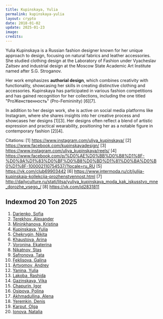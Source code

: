 ```yaml
---
title: Kupinskaya, Yulia
permalink: kupinskaya-yulia
layout: crypto
date: 2018-01-02
update: 2025-01-23
image:
credits:
---
```


Yulia Kupinskaya is a Russian fashion designer known for her unique approach to design, focusing on natural fabrics and leather accessories. She studied clothing design at the Laboratory of Fashion under Vyacheslav Zaitsev and industrial design at the Moscow State Academic Art Institute named after S.G. Stroganov.

Her work emphasizes **authorial design**, which combines creativity with functionality, showcasing her skills in creating distinctive clothing and accessories. Kupinskaya has participated in various fashion competitions and has gained recognition for her collections, including the one titled "ProЖенственность" (Pro-Femininity) [6][7].

In addition to her design work, she is active on social media platforms like Instagram, where she shares insights into her creative process and showcases her designs [1][3]. Her designs often reflect a blend of artistic expression and practical wearability, positioning her as a notable figure in contemporary fashion [2][4].

Citations:
[1] https://www.instagram.com/uliya_kupinskaya/
[2] https://www.facebook.com/kupinskayadesign/
[3] https://www.instagram.com/uliya_kupinskaya/reels/
[4] https://www.facebook.com/p/%D0%AE%D0%BB%D0%B8%D1%8F-%D0%9A%D1%83%D0%BF%D0%B8%D0%BD%D1%81%D0%BA%D0%B0%D1%8F-100002110754537/?locale=ru_RU
[5] https://vk.com/club69903442
[6] https://www.intermoda.ru/cit/julija-kupinskaja-kollekcija-prozhenstvennost.html
[7] http://dailyculture.ru/stati/litsa/yuliya_kupinskaya_moda_kak_iskusstvo_mne_dorozhe_vsego_/
[8] https://vk.com/id2831811


## Indexmod 20 Топ 2025

1. [Darienko, Sofia](darienko-sofia)  
2. [Terekhov, Alexander](terekhov-alexander)  
3. [Mininkhanova, Kristina](mininkhanova-kristina)  
4. [Kupinskaya, Yulia](kupinskaya-yulia)  
5. [Chekrygin, Nikita](chekrygin-nikita)  
6. [Khaustova, Arina](khaustova-arina)  
7. [Voronina, Ekaterina](voronina-ekaterina)  
8. [Nikatnov, Stas](nikatnov-stas)  
9. [Safronova, Tata](safronova-tata)  
10. [Feklisova, Galina](feklisova-galina)  
11. [Artyomov, Andrey](artyomov-andrey)  
12. [Yanina, Yulia](yanina-yulia)  
13. [Lakoba, Rashida](lakoba-rashida)  
14. [Gazinskaya, Vika](gazinskaya-vika)  
15. [Chapurin, Igor](chapurin-igor)  
16. [Osipova, Polina](osipova-polina)  
17. [Akhmadullina, Alena](akhmadullina-alena-designer)  
18. [Yeremkin, Denis](yeremkin-denis)  
19. [Karput, Olga](karput-olga)  
20. [Ionova, Natalia](ionova-natalia)  
